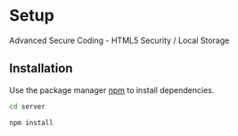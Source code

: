 # Setup

Advanced Secure Coding - HTML5 Security / Local Storage

## Installation

Use the package manager [npm](https://pip.pypa.io/en/stable/) to install dependencies.

```bash
cd server
```

```bash
npm install 
```
